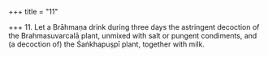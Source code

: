 +++
title = "11"

+++
11. Let a Brāhmaṇa drink during three days the astringent decoction of the Brahmasuvarcalā plant, unmixed with salt or pungent condiments, and (a decoction of) the Śaṅkhapuṣpī plant, together with milk.
